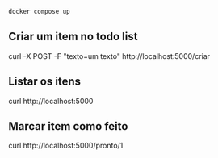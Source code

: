 ```sh
docker compose up
```

## Criar um item no todo list

curl -X POST -F "texto=um texto" http://localhost:5000/criar

## Listar os itens

curl http://localhost:5000

## Marcar item como feito

curl http://localhost:5000/pronto/1
